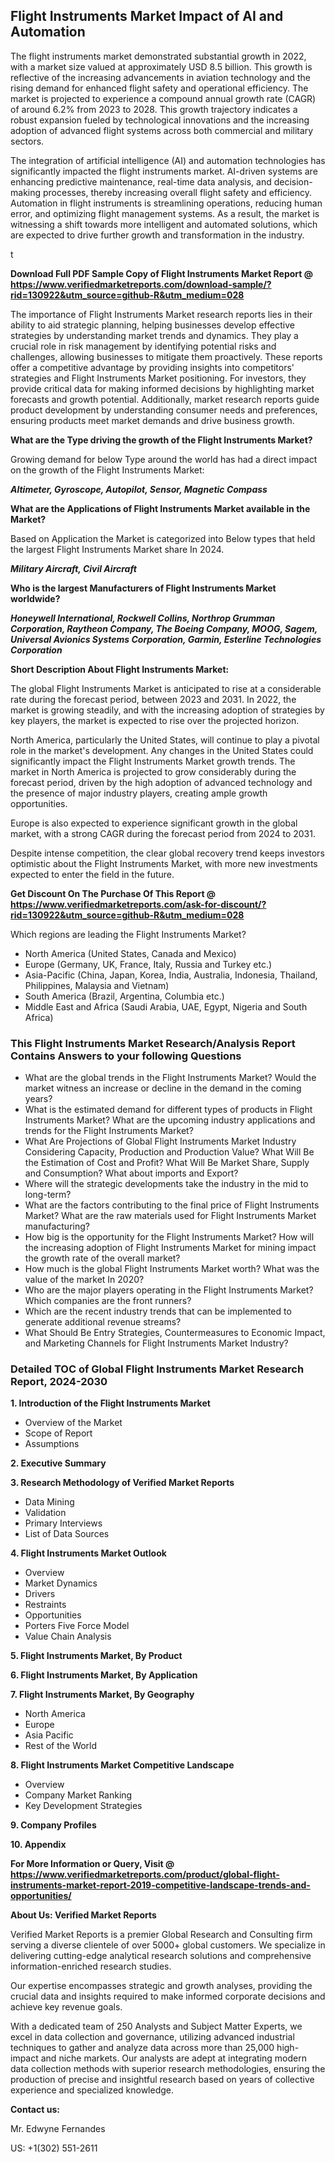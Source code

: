 <h2>Flight Instruments Market Impact of AI and Automation</h2><p>The flight instruments market demonstrated substantial growth in 2022, with a market size valued at approximately USD 8.5 billion. This growth is reflective of the increasing advancements in aviation technology and the rising demand for enhanced flight safety and operational efficiency. The market is projected to experience a compound annual growth rate (CAGR) of around 6.2% from 2023 to 2028. This growth trajectory indicates a robust expansion fueled by technological innovations and the increasing adoption of advanced flight systems across both commercial and military sectors.</p><p>The integration of artificial intelligence (AI) and automation technologies has significantly impacted the flight instruments market. AI-driven systems are enhancing predictive maintenance, real-time data analysis, and decision-making processes, thereby increasing overall flight safety and efficiency. Automation in flight instruments is streamlining operations, reducing human error, and optimizing flight management systems. As a result, the market is witnessing a shift towards more intelligent and automated solutions, which are expected to drive further growth and transformation in the industry.</p>t</p><p id="" class=""><strong>Download Full PDF Sample Copy of Flight Instruments Market Report @ <a href="https://www.verifiedmarketreports.com/download-sample/?rid=130922&utm_source=github-R&utm_medium=028" target="_blank">https://www.verifiedmarketreports.com/download-sample/?rid=130922&utm_source=github-R&utm_medium=028</a></strong></p><p>The importance of&nbsp;Flight Instruments Market research reports lies in their ability to aid strategic planning, helping businesses develop effective strategies by understanding market trends and dynamics. They play a crucial role in risk management by identifying potential risks and challenges, allowing businesses to mitigate them proactively. These reports offer a competitive advantage by providing insights into competitors' strategies and Flight Instruments Market positioning. For investors, they provide critical data for making informed decisions by highlighting market forecasts and growth potential. Additionally, market research reports guide product development by understanding consumer needs and preferences, ensuring products meet market demands and drive business growth.</p><p><strong>What are the&nbsp;Type driving the growth of the Flight Instruments Market?</strong></p><p id="" class="">Growing demand for below Type around the world has had a direct impact on the growth of the Flight Instruments Market:</p><em><strong>Altimeter, Gyroscope, Autopilot, Sensor, Magnetic Compass</strong></em></p><strong>What are the&nbsp;Applications&nbsp;of Flight Instruments Market available in the Market?</strong></p><p id="" class="">Based on Application the Market is categorized into Below types that held the largest Flight Instruments Market share In 2024.</p><em><strong>Military Aircraft, Civil Aircraft</strong></em></p><strong>Who is the largest Manufacturers of Flight Instruments Market worldwide?</strong></p><p><em><strong>Honeywell International, Rockwell Collins, Northrop Grumman Corporation, Raytheon Company, The Boeing Company, MOOG, Sagem, Universal Avionics Systems Corporation, Garmin, Esterline Technologies Corporation</strong></em></p><p id="" class=""><strong>Short Description About Flight Instruments Market:</strong></p><p>The global Flight Instruments Market is anticipated to rise at a considerable rate during the forecast period, between 2023 and 2031. In 2022, the market is growing steadily, and with the increasing adoption of strategies by key players, the market is expected to rise over the projected horizon.</p><p>North America, particularly the United States, will continue to play a pivotal role in the market's development. Any changes in the United States could significantly impact the Flight Instruments Market growth trends. The market in North America is projected to grow considerably during the forecast period, driven by the high adoption of advanced technology and the presence of major industry players, creating ample growth opportunities.</p><p>Europe is also expected to experience significant growth in the global market, with a strong CAGR during the forecast period from 2024 to 2031.</p><p>Despite intense competition, the clear global recovery trend keeps investors optimistic about the Flight Instruments Market, with more new investments expected to enter the field in the future.</p><p id="" class=""><strong>Get Discount On The Purchase Of This Report @ <a href="https://www.verifiedmarketreports.com/ask-for-discount/?rid=130922&utm_source=github-R&utm_medium=028" target="_blank">https://www.verifiedmarketreports.com/ask-for-discount/?rid=130922&utm_source=github-R&utm_medium=028</a></strong></p>Which regions are leading the Flight Instruments Market?</p><ul><li>North America (United States, Canada and Mexico)</li><li>Europe (Germany, UK, France, Italy, Russia and Turkey etc.)</li><li>Asia-Pacific (China, Japan, Korea, India, Australia, Indonesia, Thailand, Philippines, Malaysia and Vietnam)</li><li>South America (Brazil, Argentina, Columbia etc.)</li><li>Middle East and Africa (Saudi Arabia, UAE, Egypt, Nigeria and South Africa)</li></ul><h3 id="" class="">This Flight Instruments Market Research/Analysis Report Contains Answers to your following Questions</h3><ul><li>What are the global trends in the Flight Instruments Market? Would the market witness an increase or decline in the demand in the coming years?</li><li>What is the estimated demand for different types of products in Flight Instruments Market? What are the upcoming industry applications and trends for the Flight Instruments Market?</li><li>What Are Projections of Global Flight Instruments Market Industry Considering Capacity, Production and Production Value? What Will Be the Estimation of Cost and Profit? What Will Be Market Share, Supply and Consumption? What about imports and Export?</li><li>Where will the strategic developments take the industry in the mid to long-term?</li><li>What are the factors contributing to the final price of Flight Instruments Market? What are the raw materials used for Flight Instruments Market manufacturing?</li><li>How big is the opportunity for the Flight Instruments Market? How will the increasing adoption of Flight Instruments Market for mining impact the growth rate of the overall market?</li><li>How much is the global Flight Instruments Market worth? What was the value of the market In 2020?</li><li>Who are the major players operating in the Flight Instruments Market? Which companies are the front runners?</li><li>Which are the recent industry trends that can be implemented to generate additional revenue streams?</li><li>What Should Be Entry Strategies, Countermeasures to Economic Impact, and Marketing Channels for Flight Instruments Market Industry?</li></ul><h3 id="" class="">Detailed TOC of Global Flight Instruments Market Research Report, 2024-2030</h3><p id="" class=""><strong>1. Introduction of the Flight Instruments Market</strong></p><ul><li>Overview of the Market</li><li>Scope of Report</li><li>Assumptions</li></ul><p id="" class=""><strong>2. Executive Summary</strong></p><p id="" class=""><strong>3. Research Methodology of Verified Market Reports</strong></p><ul><li>Data Mining</li><li>Validation</li><li>Primary Interviews</li><li>List of Data Sources</li></ul><p id="" class=""><strong>4. Flight Instruments Market Outlook</strong></p><ul><li>Overview</li><li>Market Dynamics</li><li>Drivers</li><li>Restraints</li><li>Opportunities</li><li>Porters Five Force Model</li><li>Value Chain Analysis</li></ul><p id="" class=""><strong>5. Flight Instruments Market, By Product</strong></p><p id="" class=""><strong>6. Flight Instruments Market, By Application</strong></p><p id="" class=""><strong>7. Flight Instruments Market, By Geography</strong></p><ul><li>North America</li><li>Europe</li><li>Asia Pacific</li><li>Rest of the World</li></ul><p id="" class=""><strong>8. Flight Instruments Market Competitive Landscape</strong></p><ul><li>Overview</li><li>Company Market Ranking</li><li>Key Development Strategies</li></ul><p id="" class=""><strong>9. Company Profiles</strong></p><p id="" class=""><strong>10. Appendix</strong></p><p id="" class=""><strong>For More Information or Query, Visit @ <a href="https://www.verifiedmarketreports.com/product/global-flight-instruments-market-report-2019-competitive-landscape-trends-and-opportunities/" target="_blank">https://www.verifiedmarketreports.com/product/global-flight-instruments-market-report-2019-competitive-landscape-trends-and-opportunities/</a></strong></p><p id="" class=""><strong>About Us: Verified Market Reports</strong></p><p id="" class="">Verified Market Reports is a premier Global Research and Consulting firm serving a diverse clientele of over 5000+ global customers. We specialize in delivering cutting-edge analytical research solutions and comprehensive information-enriched research studies.</p><p id="" class="">Our expertise encompasses strategic and growth analyses, providing the crucial data and insights required to make informed corporate decisions and achieve key revenue goals.</p><p id="" class="">With a dedicated team of 250 Analysts and Subject Matter Experts, we excel in data collection and governance, utilizing advanced industrial techniques to gather and analyze data across more than 25,000 high-impact and niche markets. Our analysts are adept at integrating modern data collection methods with superior research methodologies, ensuring the production of precise and insightful research based on years of collective experience and specialized knowledge.</p><p id="" class=""><strong>Contact us:</strong></p><p id="" class="">Mr. Edwyne Fernandes</p><p id="" class="">US: +1(302) 551-2611</p>